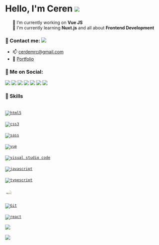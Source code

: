 <h1>Hello, I'm Ceren <img src="https://github.com/blackcater/blackcater/raw/master/images/Hi.gif" height="35"></h1>

<ul style="list-style:none">
	<li>🔭 I’m currently working on <b>Vue JS</b></li>
	<li>🌱 I'm currently learning <b>Nuxt.js</b> and all about <b>Frontend Development</b> </li>
</ul>

### 💬 Contact me: <img src="https://media.giphy.com/media/LnQjpWaON8nhr21vNW/giphy.gif" height="32">
<ul>
	<li>📫 <a href="#">cerdemrc@gmail.com</a></li>
	<li>📌 <a href="https://cerdemrc.netlify.app/" target="_blank">Portfolio</a></li>
</ul>

### 💬 Me on Social:
<a href="https://www.linkedin.com/in/cerendemirci/" title="Linkedin"><img src="https://img.icons8.com/clouds/50/000000/linkedin.png"/></a>
<a href="https://www.behance.net/cerendemirci" title="Behance"><img src="https://img.icons8.com/clouds/50/000000/behance.png"/></a>
<a href="https://medium.com/@cerdemrc" title="Medium"><img src="https://img.icons8.com/bubbles/50/000000/medium-new.png"/></a>
<a href="https://open.spotify.com/user/wp6y227u2foukljjsjbg0n4x7?si=_YJz_pR9QW-DM85e2Iebrw&nd=1" title="Spotify"><img src="https://img.icons8.com/bubbles/48/000000/spotify.png"/></a>
<a href="https://www.instagram.com/cerdemrc/" title="Instagram"><img src="https://img.icons8.com/clouds/48/000000/instagram-new--v2.png"/></a>
<a href="https://www.hackerrank.com/cerdemrc" title="Hacker Rank"><img src="https://img.icons8.com/officel/40/000000/cloud-vulnerability.png"/></a>
<a href="https://stackoverflow.com/users/12705137/cerdemrc" title="Stack Overflow"><img src="https://img.icons8.com/clouds/50/000000/stack.png"/></a>



### 🚀 Skills

[<code>
<img alt="html5" width="26px" src="https://img.icons8.com/color/240/000000/html-5.png">
</code>](https://developer.mozilla.org/en-US/docs/Web/HTML)
[<code>
<img alt="css3" width="26px" src="https://img.icons8.com/color/240/000000/css3.png">
</code>](https://developer.mozilla.org/en-US/docs/Web/CSS)
[<code>
<img alt="sass" width="26px" src="https://img.icons8.com/color/240/000000/sass.png">
</code>](https://sass-lang.com/)
[<code>
<img alt="vue" width="26px" src="https://img.icons8.com/color/48/000000/vue-js.png">
</code>](https://vuejs.org/)
[<code>
<img alt="visual studio code" width="26px" src="https://img.icons8.com/fluent/240/000000/visual-studio-code-2019.png" />
</code>](https://code.visualstudio.com/)
[<code>
<img alt="javascript" width="26px" src="https://img.icons8.com/color/240/000000/javascript.png" />
</code>](https://developer.mozilla.org/en-US/docs/Web/JavaScript)
[<code>
<img alt="typescript" width="26px" src="https://img.icons8.com/color/240/000000/typescript.png">
</code>](https://www.typescriptlang.org/)
[<code>
<img alt="MySQL" width="26px" src="https://raw.githubusercontent.com/github/explore/80688e429a7d4ef2fca1e82350fe8e3517d3494d/topics/mysql/mysql.png">
</code>](https://dev.mysql.com/)
[<code>
<img alt="Git" width="26px" src="https://img.icons8.com/color/240/000000/git.png">
</code>](https://git-scm.com/)
[<code>
<img alt="react" width="26px" src="https://img.icons8.com/color/48/000000/react-native.png">
</code>](https://tr.reactjs.org/)

<a href="https://github.com/cerdemrc">
  <img align="center" src="https://github-readme-stats.anuraghazra1.vercel.app/api/top-langs/?username=cerdemrc&layout=compact&theme=radical" />
</a><br><br>
<img src="https://komarev.com/ghpvc/?username=cerdemrc&color=ff69b4">


